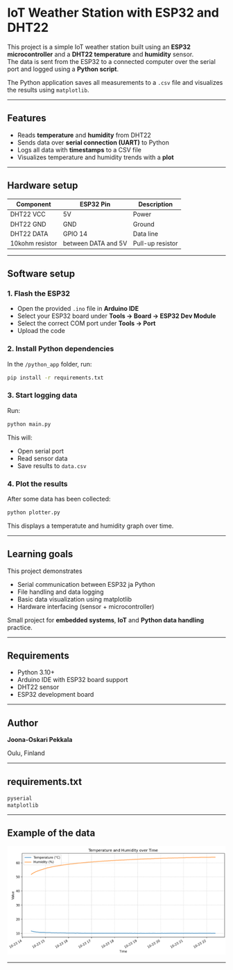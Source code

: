 # IoT Weather Station with ESP32 and DHT22

This project is a simple IoT weather station built using an **ESP32 microcontroller** and a **DHT22 temperature** and **humidity** sensor.  
The data is sent from the ESP32 to a connected computer over the serial port and logged using a **Python script**.

The Python application saves all measurements to a `.csv` file and visualizes the results using `matplotlib`.

---

## Features

- Reads **temperature** and **humidity** from DHT22  
- Sends data over **serial connection (UART)** to Python  
- Logs all data with **timestamps** to a CSV file  
- Visualizes temperature and humidity trends with a **plot**

---

## Hardware setup

| Component       | ESP32 Pin               | Description      |
|-----------------|-------------------------|------------------|
| DHT22 VCC       | 5V                      | Power            |
| DHT22 GND       | GND                     | Ground           |
| DHT22 DATA      | GPIO 14                 | Data line        |
| 10kohm resistor | between DATA and 5V     | Pull-up resistor |

---

## Software setup

### 1. Flash the ESP32
- Open the provided `.ino` file in **Arduino IDE**  
- Select your ESP32 board under **Tools -> Board -> ESP32 Dev Module**
- Select the correct COM port under **Tools -> Port**
- Upload the code

### 2. Install Python dependencies
In the `/python_app` folder, run:
```bash
pip install -r requirements.txt
```

### 3. Start logging data
Run:
```bash
python main.py
```
This will:
- Open serial port
- Read sensor data
- Save results to `data.csv`

### 4. Plot the results
After some data has been collected:
```bash
python plotter.py
```
This displays a temperatute and humidity graph over time.

---

## Learning goals
This project demonstrates
- Serial communication between ESP32 ja Python
- File handling and data logging
- Basic data visualization using matplotlib
- Hardware interfacing (sensor + microcontroller)

Small project for **embedded systems**, **IoT** and **Python data handling** practice.

---

## Requirements
- Python 3.10+
- Arduino IDE with ESP32 board support
- DHT22 sensor
- ESP32 development board

---

## Author
**Joona-Oskari Pekkala**

Oulu, Finland

---

## requirements.txt

```text
pyserial
matplotlib
```

---

## Example of the data

![Graph of Temperature and Humidity over Time](/graph.png)

---